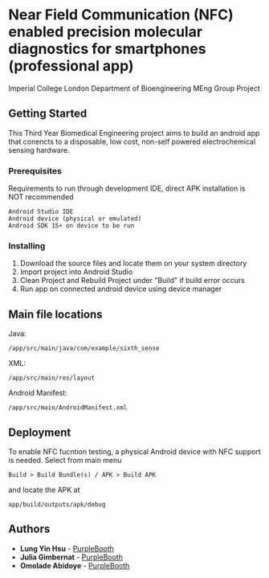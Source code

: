 

# Near Field Communication (NFC) enabled precision molecular diagnostics for smartphones (professional app)

Imperial College London Department of Bioengineering
MEng Group Project 


## Getting Started

This Third Year Biomedical Engineering project aims to build an android app that conencts to a disposable, low cost, non-self powered electrochemical sensing hardware.

### Prerequisites
Requirements to run through development IDE, direct APK installation is NOT recommended
```
Android Studio IDE
Android device (physical or emulated)
Android SDK 15+ on device to be run
```

### Installing

1. Download the source files and locate them on your system directory
2. Import project into Android Studio
3. Clean Project and Rebuild Project under "Build" if build error occurs
4. Run app on connected android device using device manager


## Main file locations

Java:
```
/app/src/main/java/com/example/sixth_sense
```
XML:
```
/app/src/main/res/layout
```
Android Manifest:
```
/app/src/main/AndroidManifest.xml
```

## Deployment

To enable NFC fucntion testing, a physical Android device with NFC support is needed. Select from main menu
```
Build > Build Bundle(s) / APK > Build APK
```
and locate the APK at 
```
app⁩/⁨build⁩/outputs⁩/apk⁩/debug⁩
```

## Authors

* **Lung Yin Hsu** - [PurpleBooth](https://github.com/rayrayronald)
* **Julia Gimbernat** - [PurpleBooth](https://github.com/juliagimbernat)
* **Omolade Abidoye** - [PurpleBooth](https://github.com/OmoladeAbidoye)

